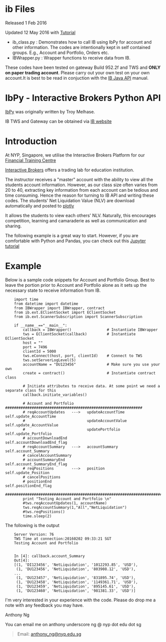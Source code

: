 # ib Files

Released 1 Feb 2016

Updated 12 May 2016 with [Tutorial](https://nbviewer.jupyter.org/github/anthonyng2/ib/blob/master/IbPy%20Demo.ipynb)

* ib_class.py : Demonstrates how to call IB using IbPy for account and other information. The codes are intentionally kept in self contained groups. E.g., Account and Portfolio, Orders etc.
* IBWrapper.py : Wrapper functions to receive data from IB.

These codes have been tested on gateway Build 952.2f and TWS and **ONLY on paper trading account**. Please carry out your own test on your own account.It is best to be read in conjuction with the [IB Java API](https://www.interactivebrokers.com/download/JavaAPIGettingStarted.pdf) manual.

# IbPy - Interactive Brokers Python API
[IbPy](https://github.com/blampe/IbPy) was originally written by Troy Melhase.

IB TWS and Gateway can be obtained via [IB website](https://www.interactivebrokers.com.hk/en/index.php?f=16042)

# Introduction
At NYP, Singapore, we utilise the Interactive Brokers Platform for our [Financial Training Centre](https://www.facebook.com/NYP-Financial-Training-Centre-410452655762342/)

[Interactive Brokers](https://www.interactivebrokers.com/en/index.php?f=14839&ns=T) offers a trading lab for education institution. 

The instructor receives a "master" account with the ability to view all the students account information. However, as our class size often varies from 20 to 40, extracting key information from each account can be tedious and time consuming. Hence the reason for turning to IB API and writing these codes. The students' Net Liquidation Value (NLV) are download automatically and posted to [plotly](https://plot.ly/)

It allows the students to view each others' NLV. Naturally, this encourages competition, learning and camaraderie as well as communication and sharing.

The following example is a great way to start. However, if you are comfortable with Python and Pandas, you can check out this [Jupyter tutorial](https://nbviewer.jupyter.org/github/anthonyng2/ib/blob/master/IbPy%20Demo.ipynb)

# Example
Below is a sample code snippets for Account and Portfolio Group. Best to leave the portion prior to Account and Portfolio alone as it sets up the necessary state to receive information from IB.


        import time
        from datetime import datetime
        from IBWrapper import IBWrapper, contract
        from ib.ext.EClientSocket import EClientSocket
        from ib.ext.ScannerSubscription import ScannerSubscription
        
        if __name__=="__main__":
            callback = IBWrapper()                # Instantiate IBWrapper 
            tws = EClientSocket(callback)         # Instantiate EClientSocket
            host = ""
            port = 7496
            clientId = 5000
            tws.eConnect(host, port, clientId)    # Connect to TWS
            tws.setServerLogLevel(5)
            accountName = "DU123456"              # Make sure you use your own 
            create = contract()                   # Instantiate contract class
            
            # Initiate attributes to receive data. At some point we need a separate class for this
            callback.initiate_variables()
            
            # Account and Portfolio ##############################################################
            # reqAccountUpdates   --->   updateAccountTime      self.update_AccountTime
            #                            updateAccountValue     self.update_AccountValue
            #                            updatePortfolio        self.update_Portfolio
            # accountDownloadEnd                                self.accountDownloadEnd_flag
            # reqAccountSummary   --->   accountSummary         self.account_Summary
            # cancelAccountSummary
            # accountSummaryEnd                                 self.account_SummaryEnd_flag
            # reqPositions        --->   position               self.update_Position
            # cancelPositions
            # positionEnd                                       self.positionEnd_flag
            ######################################################################################
            print "Testing Account and Portfolio \n"
            #tws.reqAccountUpdates(1, accountName)
            tws.reqAccountSummary(1,"All","NetLiquidation")
            #tws.reqPositions()
            time.sleep(2)

The following is the output

        Server Version: 76
        TWS Time at connection:20160202 09:33:21 SGT
        Testing Account and Portfolio 
        
        
        In [4]: callback.account_Summary
        Out[4]: 
        [(1, 'DI123456', 'NetLiquidation', '1012293.85', 'USD'),
         (1, 'DU123456', 'NetLiquidation', '803908.12', 'USD'),
        ...
         (1, 'DU123457', 'NetLiquidation', '831895.74', 'USD'),
         (1, 'DU123458', 'NetLiquidation', '1149361.71', 'USD'),
         (1, 'DU123459', 'NetLiquidation', '895145.61', 'USD'),
         (1, 'DU123460', 'NetLiquidation', '981381.33', 'USD')]


I'm very interested in your experience with the code. Please do drop me a note with any feedback you may have.

Anthony Ng


You can email me on anthony underscore ng @ nyp dot edu dot sg

> Email: anthony_ng@nyp.edu.sg
